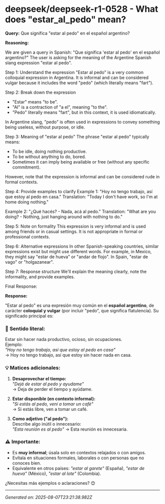 # deepseek/deepseek-r1-0528 - What does "estar_al_pedo" mean?

**Query:** Que significa "estar al pedo" en el español argentino?

**Reasoning:**

We are given a query in Spanish: "Que significa 'estar al pedo' en el español argentino?"
 The user is asking for the meaning of the Argentine Spanish slang expression "estar al pedo".

 Step 1: Understand the expression
 "Estar al pedo" is a very common colloquial expression in Argentina. It is informal and can be considered vulgar because it includes the word "pedo" (which literally means "fart").

 Step 2: Break down the expression
 - "Estar" means "to be".
 - "Al" is a contraction of "a el", meaning "to the".
 - "Pedo" literally means "fart", but in this context, it is used idiomatically.

 In Argentine slang, "pedo" is often used in expressions to convey something being useless, without purpose, or idle.

 Step 3: Meaning of "estar al pedo"
 The phrase "estar al pedo" typically means:
   - To be idle, doing nothing productive.
   - To be without anything to do, bored.
   - Sometimes it can imply being available or free (without any specific commitment).

 However, note that the expression is informal and can be considered rude in formal contexts.

 Step 4: Provide examples to clarify
   Example 1: "Hoy no tengo trabajo, así que estoy al pedo en casa." 
      Translation: "Today I don't have work, so I'm at home doing nothing."

   Example 2: "¿Qué hacés? - Nada, acá al pedo."
      Translation: "What are you doing? - Nothing, just hanging around with nothing to do."

 Step 5: Note on formality
   This expression is very informal and is used among friends or in casual settings. It is not appropriate in formal or professional contexts.

 Step 6: Alternative expressions
   In other Spanish-speaking countries, similar expressions exist but might use different words. For example, in Mexico, they might say "estar de hueva" or "andar de flojo". In Spain, "estar de vago" or "holgazanear".

 Step 7: Response structure
   We'll explain the meaning clearly, note the informality, and provide examples.

 Final Response:

**Response:**

"Estar al pedo" es una expresión muy común en el **español argentino**, de carácter **coloquial y vulgar** (por incluir "pedo", que significa flatulencia). Su significado principal es:

### 📍 **Sentido literal:**  
Estar sin hacer nada productivo, ocioso, sin ocupaciones.  
Ejemplo:  
*"Hoy no tengo trabajo, así que estoy al pedo en casa"*  
→ Hoy no tengo trabajo, así que estoy sin hacer nada en casa.

### 💡 **Matices adicionales:**  
1. **Desaprovechar el tiempo:**  
   *"Dejá de estar al pedo y ayudame"*  
   → Deja de perder el tiempo y ayúdame.  
   
2. **Estar disponible (en contexto informal):**  
   *"Si estás al pedo, vení a tomar un café"*  
   → Si estás libre, ven a tomar un café.  

3. **Como adjetivo ("al pedo"):**  
   Describe algo inútil o innecesario:  
   *"Esta reunión es al pedo"* → Esta reunión es innecesaria.

### ⚠️ **Importante:**  
- Es **muy informal**; úsala solo en contextos relajados o con amigos.  
- Evítala en situaciones formales, laborales o con personas que no conoces bien.  
- Equivalente en otros países: *"estar al garete"* (España), *"estar de hueva"* (México), *"estar al lote"* (Colombia).

¿Necesitas más ejemplos o aclaraciones? 😊

---
*Generated on: 2025-08-07T23:21:38.982Z*
